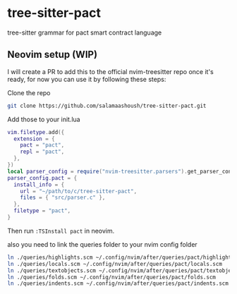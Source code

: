 # tree-sitter-pact

tree-sitter grammar for pact smart contract language



## Neovim setup (WIP)

I will create a PR to add this to the official nvim-treesitter repo once it's ready, for now you can use it by following these steps:

Clone the repo

``` bash
git clone https://github.com/salamaashoush/tree-sitter-pact.git
```

Add those to your init.lua

``` lua
vim.filetype.add({
  extension = {
    pact = "pact",
    repl = "pact",
  },
})
local parser_config = require("nvim-treesitter.parsers").get_parser_configs()
parser_config.pact = {
  install_info = {
    url = "~/path/to/c/tree-sitter-pact",
    files = { "src/parser.c" },
  },
  filetype = "pact",
}
```

Then run `:TSInstall pact` in neovim.

also you need to link the queries folder to your nvim config folder

``` bash
ln ./queries/highlights.scm ~/.config/nvim/after/queries/pact/highlights.scm
ln ./queries/locals.scm ~/.config/nvim/after/queries/pact/locals.scm
ln ./queries/textobjects.scm ~/.config/nvim/after/queries/pact/textobjects.scm
ln ./queries/folds.scm ~/.config/nvim/after/queries/pact/folds.scm
ln ./queries/indents.scm ~/.config/nvim/after/queries/pact/indents.scm
```
